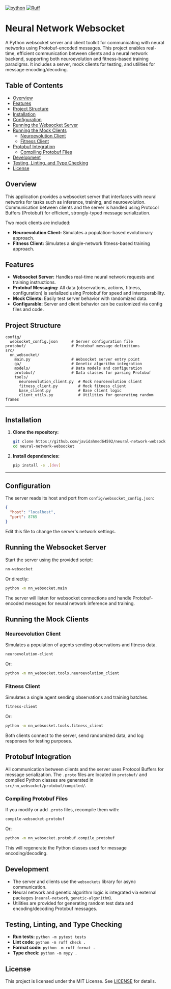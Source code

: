 [![python](https://img.shields.io/badge/Python-3.12-3776AB.svg?style=flat&logo=python&logoColor=ffd343)](https://docs.python.org/3.12/)
[![Ruff](https://img.shields.io/endpoint?url=https://raw.githubusercontent.com/astral-sh/ruff/main/assets/badge/v2.json)](https://github.com/astral-sh/ruff)

<!-- omit from toc -->
# Neural Network Websocket

A Python websocket server and client toolkit for communicating with neural networks using Protobuf-encoded messages. This project enables real-time, efficient communication between clients and a neural network backend, supporting both neuroevolution and fitness-based training paradigms. It includes a server, mock clients for testing, and utilities for message encoding/decoding.

<!-- omit from toc -->
## Table of Contents
- [Overview](#overview)
- [Features](#features)
- [Project Structure](#project-structure)
- [Installation](#installation)
- [Configuration](#configuration)
- [Running the Websocket Server](#running-the-websocket-server)
- [Running the Mock Clients](#running-the-mock-clients)
  - [Neuroevolution Client](#neuroevolution-client)
  - [Fitness Client](#fitness-client)
- [Protobuf Integration](#protobuf-integration)
  - [Compiling Protobuf Files](#compiling-protobuf-files)
- [Development](#development)
- [Testing, Linting, and Type Checking](#testing-linting-and-type-checking)
- [License](#license)

## Overview

This application provides a websocket server that interfaces with neural networks for tasks such as inference, training, and neuroevolution. Communication between clients and the server is handled using Protocol Buffers (Protobuf) for efficient, strongly-typed message serialization.

Two mock clients are included:
- **Neuroevolution Client:** Simulates a population-based evolutionary approach.
- **Fitness Client:** Simulates a single-network fitness-based training approach.

## Features

- **Websocket Server:** Handles real-time neural network requests and training instructions.
- **Protobuf Messaging:** All data (observations, actions, fitness, configuration) is serialized using Protobuf for speed and interoperability.
- **Mock Clients:** Easily test server behavior with randomized data.
- **Configurable:** Server and client behavior can be customized via config files and code.

## Project Structure

```
config/
  websocket_config.json      # Server configuration file
protobuf/                    # Protobuf message definitions
src/
  nn_websocket/
    main.py                  # Websocket server entry point
    ga/                      # Genetic algorithm integration
    models/                  # Data models and configuration
    protobuf/                # Data classes for parsing Protobuf
    tools/
      neuroevolution_client.py  # Mock neuroevolution client
      fitness_client.py         # Mock fitness client
      base_client.py            # Base client logic
      client_utils.py           # Utilities for generating random frames
```

---

## Installation

1. **Clone the repository:**
    ```sh
    git clone https://github.com/javidahmed64592/neural-network-websocket.git
    cd neural-network-websocket
    ```

2. **Install dependencies:**
    ```sh
    pip install -e .[dev]
    ```

---

## Configuration

The server reads its host and port from `config/websocket_config.json`:

```json
{
  "host": "localhost",
  "port": 8765
}
```

Edit this file to change the server's network settings.

## Running the Websocket Server

Start the server using the provided script:

```sh
nn-websocket
```

Or directly:

```sh
python -m nn_websocket.main
```

The server will listen for websocket connections and handle Protobuf-encoded messages for neural network inference and training.

## Running the Mock Clients

### Neuroevolution Client

Simulates a population of agents sending observations and fitness data.

```sh
neuroevolution-client
```

Or:

```sh
python -m nn_websocket.tools.neuroevolution_client
```

### Fitness Client

Simulates a single agent sending observations and training batches.

```sh
fitness-client
```

Or:

```sh
python -m nn_websocket.tools.fitness_client
```

Both clients connect to the server, send randomized data, and log responses for testing purposes.

## Protobuf Integration

All communication between clients and the server uses Protocol Buffers for message serialization. The `.proto` files are located in `protobuf/` and compiled Python classes are generated in `src/nn_websocket/protobuf/compiled/`.

### Compiling Protobuf Files

If you modify or add `.proto` files, recompile them with:

```sh
compile-websocket-protobuf
```

Or:

```sh
python -m nn_websocket.protobuf.compile_protobuf
```

This will regenerate the Python classes used for message encoding/decoding.

## Development

- The server and clients use the `websockets` library for async communication.
- Neural network and genetic algorithm logic is integrated via external packages (`neural-network`, `genetic-algorithm`).
- Utilities are provided for generating random test data and encoding/decoding Protobuf messages.

## Testing, Linting, and Type Checking

- **Run tests:** `python -m pytest tests`
- **Lint code:** `python -m ruff check .`
- **Format code:** `python -m ruff format .`
- **Type check:** `python -m mypy .`

## License

This project is licensed under the MIT License. See [LICENSE](LICENSE) for details.
